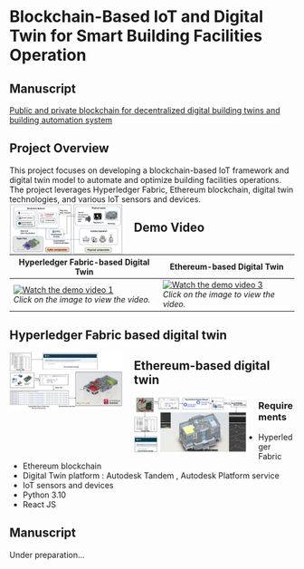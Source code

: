 # Blockchain-Based IoT and Digital Twin for Smart Building Facilities Operation

## Manuscript
[Public and private blockchain for decentralized digital building twins and building
automation system](https://reachsak.github.io/files/study1.pdf)


## Project Overview

This project focuses on developing a blockchain-based IoT framework and digital twin model to automate and optimize building facilities operations. The project leverages Hyperledger Fabric, Ethereum blockchain, digital twin technologies, and various IoT sensors and devices.
<img src="/fig1.jpg" style="float: left; margin-right: 20px; max-width: 200px;">

## Demo Video

| **Hyperledger Fabric-based Digital Twin**                                                   | **Ethereum-based Digital Twin**                                                   |
| ------------------------------------------------------------------------------------------ | --------------------------------------------------------------------------------- |
| [![Watch the demo video 1](https://img.youtube.com/vi/7IBrjgQMDcM/0.jpg)](https://www.youtube.com/watch?v=7IBrjgQMDcM)<br>*Click on the image to view the video.* | [![Watch the demo video 3](https://img.youtube.com/vi/KcqF8dRcqzw/0.jpg)](https://www.youtube.com/watch?v=KcqF8dRcqzw)<br>*Click on the image to view the video.* |


## Hyperledger Fabric based digital twin
<img src="/fig2.jpg" style="float: left; margin-right: 20px; max-width: 200px;">

## Ethereum-based digital twin
<img src="/fig3.jpg" style="float: left; margin-right: 20px; max-width: 200px;">


### Requirements

- Hyperledger Fabric
- Ethereum blockchain
- Digital Twin platform : Autodesk Tandem , Autodesk Platform service
- IoT sensors and devices
- Python 3.10
- React JS

## Manuscript
Under preparation...
